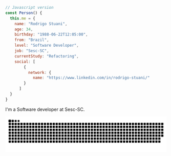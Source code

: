 ```js
// Javascript version
const Person() {
  this.me = {
    name: "Rodrigo Stuani",
    age: 34,
    birthday: "1988-06-22T12:05:00",
    from: "Brazil",
    level: "Software Developer",
    job: "Sesc-SC",
    currentStudy: "Refactoring",
    social: [
        {
          network: {
            name: "https://www.linkedin.com/in/rodrigo-stuani/"
        }
      ]
  }
}
```

I'm a Software developer at Sesc-SC.

[![Switch between light and dark mode to see the difference. Click to see the source](https://github.com/pedroor/pedroor/blob/output/github-contribution-grid-snake.svg)](https://github.com/pedroor/pedroor/blob/output/github-contribution-grid-snake.svg)
